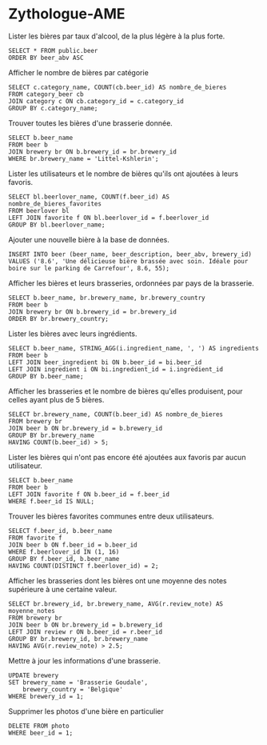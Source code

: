 # Zythologue-AME

Lister les bières par taux d'alcool, de la plus légère à la plus forte.

```
SELECT * FROM public.beer
ORDER BY beer_abv ASC
```

Afficher le nombre de bières par catégorie

```
SELECT c.category_name, COUNT(cb.beer_id) AS nombre_de_bieres
FROM category_beer cb
JOIN category c ON cb.category_id = c.category_id
GROUP BY c.category_name;
```

Trouver toutes les bières d'une brasserie donnée.
```
SELECT b.beer_name
FROM beer b
JOIN brewery br ON b.brewery_id = br.brewery_id
WHERE br.brewery_name = 'Littel-Kshlerin';
```

Lister les utilisateurs et le nombre de bières qu'ils ont ajoutées à leurs favoris.
```
SELECT bl.beerlover_name, COUNT(f.beer_id) AS nombre_de_bieres_favorites
FROM beerlover bl
LEFT JOIN favorite f ON bl.beerlover_id = f.beerlover_id
GROUP BY bl.beerlover_name;
```

Ajouter une nouvelle bière à la base de données.
```
INSERT INTO beer (beer_name, beer_description, beer_abv, brewery_id)
VALUES ('8.6', 'Une délicieuse bière brassée avec soin. Idéale pour boire sur le parking de Carrefour', 8.6, 55);
```

Afficher les bières et leurs brasseries, ordonnées par pays de la brasserie.
```
SELECT b.beer_name, br.brewery_name, br.brewery_country
FROM beer b
JOIN brewery br ON b.brewery_id = br.brewery_id
ORDER BY br.brewery_country;
```

Lister les bières avec leurs ingrédients.
```
SELECT b.beer_name, STRING_AGG(i.ingredient_name, ', ') AS ingredients
FROM beer b
LEFT JOIN beer_ingredient bi ON b.beer_id = bi.beer_id
LEFT JOIN ingredient i ON bi.ingredient_id = i.ingredient_id
GROUP BY b.beer_name;
```

Afficher les brasseries et le nombre de bières qu'elles produisent, pour celles ayant plus de 5 bières.
```
SELECT br.brewery_name, COUNT(b.beer_id) AS nombre_de_bieres
FROM brewery br
JOIN beer b ON br.brewery_id = b.brewery_id
GROUP BY br.brewery_name
HAVING COUNT(b.beer_id) > 5;
```

Lister les bières qui n'ont pas encore été ajoutées aux favoris par aucun utilisateur.
```
SELECT b.beer_name
FROM beer b
LEFT JOIN favorite f ON b.beer_id = f.beer_id
WHERE f.beer_id IS NULL;
```

Trouver les bières favorites communes entre deux utilisateurs.
```
SELECT f.beer_id, b.beer_name
FROM favorite f
JOIN beer b ON f.beer_id = b.beer_id
WHERE f.beerlover_id IN (1, 16)
GROUP BY f.beer_id, b.beer_name
HAVING COUNT(DISTINCT f.beerlover_id) = 2;
```

Afficher les brasseries dont les bières ont une moyenne des notes supérieure à une certaine valeur.
```
SELECT br.brewery_id, br.brewery_name, AVG(r.review_note) AS moyenne_notes
FROM brewery br
JOIN beer b ON br.brewery_id = b.brewery_id
LEFT JOIN review r ON b.beer_id = r.beer_id
GROUP BY br.brewery_id, br.brewery_name
HAVING AVG(r.review_note) > 2.5;
```

Mettre à jour les informations d'une brasserie.
```
UPDATE brewery
SET brewery_name = 'Brasserie Goudale',
    brewery_country = 'Belgique'
WHERE brewery_id = 1;
```

Supprimer les photos d'une bière en particulier
```
DELETE FROM photo
WHERE beer_id = 1;
```



